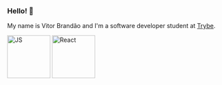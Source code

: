 ### Hello! 👋

My name is Vitor Brandão and I'm a software developer student at [Trybe](https://www.betrybe.com/). 

<img src="https://cdn.icon-icons.com/icons2/2108/PNG/512/javascript_icon_130900.png" alt="JS" width="100"/>
<img src="https://icon-library.com/images/react-icon/react-icon-29.jpg" alt="React" width="100" />
